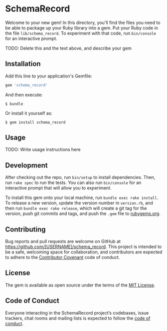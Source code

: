# SchemaRecord

Welcome to your new gem! In this directory, you'll find the files you need to be able to package up your Ruby library into a gem. Put your Ruby code in the file `lib/schema_record`. To experiment with that code, run `bin/console` for an interactive prompt.

TODO: Delete this and the text above, and describe your gem

## Installation

Add this line to your application's Gemfile:

```ruby
gem 'schema_record'
```

And then execute:

    $ bundle

Or install it yourself as:

    $ gem install schema_record

## Usage

TODO: Write usage instructions here

## Development

After checking out the repo, run `bin/setup` to install dependencies. Then, run `rake spec` to run the tests. You can also run `bin/console` for an interactive prompt that will allow you to experiment.

To install this gem onto your local machine, run `bundle exec rake install`. To release a new version, update the version number in `version.rb`, and then run `bundle exec rake release`, which will create a git tag for the version, push git commits and tags, and push the `.gem` file to [rubygems.org](https://rubygems.org).

## Contributing

Bug reports and pull requests are welcome on GitHub at https://github.com/[USERNAME]/schema_record. This project is intended to be a safe, welcoming space for collaboration, and contributors are expected to adhere to the [Contributor Covenant](http://contributor-covenant.org) code of conduct.

## License

The gem is available as open source under the terms of the [MIT License](https://opensource.org/licenses/MIT).

## Code of Conduct

Everyone interacting in the SchemaRecord project’s codebases, issue trackers, chat rooms and mailing lists is expected to follow the [code of conduct](https://github.com/[USERNAME]/schema_record/blob/master/CODE_OF_CONDUCT.md).
